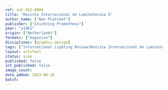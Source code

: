 ```yaml
---
ref: sol-322-0004
title: "Revista Internacional de Luminotecnia 5"
author_name: ["Nan Platvoet"]
publisher: ["Stichting Prometheus"]
year: "y1961"
origin: ["Netherlands"]
formats: ["magazine"]
disciplines: [graphic-design]
tags: ["International Lighting Review/Revista Internacional de Luminotecnia"]
layout: artifact
status: scan
published: false
int_published: false
image_count:
date_added: 2023-06-16
batch:
---
```

